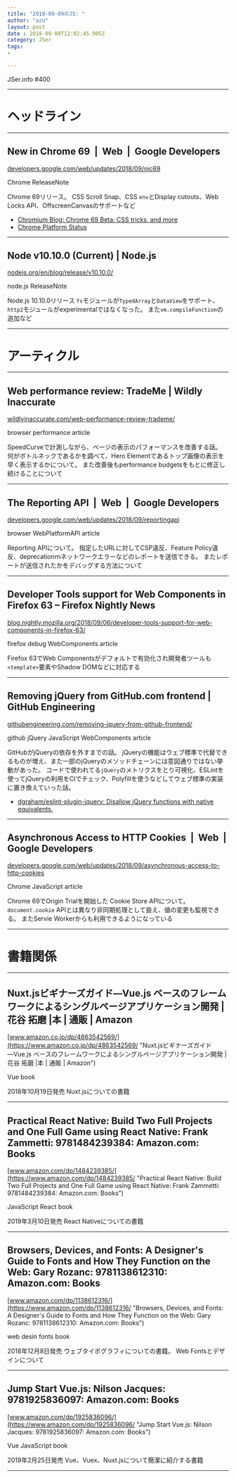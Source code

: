 ```yaml
---
title: "2018-09-09のJS: "
author: "azu"
layout: post
date : 2018-09-09T12:02:45.985Z
category: JSer
tags:
-

---
```


JSer.info #400

----

<h1 class="site-genre">ヘッドライン</h1>

----

## New in Chrome 69  |  Web  |  Google Developers
[developers.google.com/web/updates/2018/09/nic69](https://developers.google.com/web/updates/2018/09/nic69 "New in Chrome 69  |  Web  |  Google Developers")
<p class="jser-tags jser-tag-icon"><span class="jser-tag">Chrome</span> <span class="jser-tag">ReleaseNote</span></p>

Chrome 69リリース。
CSS Scroll Snap、CSS `env`とDisplay cutouts、Web Locks API、OffscreenCanvasのサポートなど

- [Chromium Blog: Chrome 69 Beta: CSS tricks, and more](https://blog.chromium.org/2018/08/chrome-69-beta-av1-video-decoder-css.html "Chromium Blog: Chrome 69 Beta: CSS tricks, and more")
- [Chrome Platform Status](https://www.chromestatus.com/features#browsers.chrome.desktop%3D69 "Chrome Platform Status")

----

## Node v10.10.0 (Current) | Node.js
[nodejs.org/en/blog/release/v10.10.0/](https://nodejs.org/en/blog/release/v10.10.0/ "Node v10.10.0 (Current) | Node.js")
<p class="jser-tags jser-tag-icon"><span class="jser-tag">node.js</span> <span class="jser-tag">ReleaseNote</span></p>

Node.js 10.10.0リリース
`fs`モジュールが`TypedArray`と`DataView`をサポート、`http2`モジュールがexperimentalではなくなった。
また`vm.compileFunction`の追加など


----
<h1 class="site-genre">アーティクル</h1>

----

## Web performance review: TradeMe | Wildly Inaccurate
[wildlyinaccurate.com/web-performance-review-trademe/](https://wildlyinaccurate.com/web-performance-review-trademe/ "Web performance review: TradeMe | Wildly Inaccurate")
<p class="jser-tags jser-tag-icon"><span class="jser-tag">browser</span> <span class="jser-tag">performance</span> <span class="jser-tag">article</span></p>

SpeedCurveで計測しながら、ページの表示のパフォーマンスを改善する話。
何がボトルネックであるかを調べて、Hero Elementであるトップ画像の表示を早く表示するかについて。
また改善後もperformance budgetsをもとに修正し続けることについて


----

## The Reporting API  |  Web  |  Google Developers
[developers.google.com/web/updates/2018/09/reportingapi](https://developers.google.com/web/updates/2018/09/reportingapi "The Reporting API  |  Web  |  Google Developers")
<p class="jser-tags jser-tag-icon"><span class="jser-tag">browser</span> <span class="jser-tag">WebPlatformAPI</span> <span class="jser-tag">article</span></p>

Reporting APIについて。
指定したURLに対してCSP違反、Feature Policy違反、deprecationｍネットワークエラーなどのレポートを送信できる。
またレポートが送信されたかをデバッグする方法について


----

## Developer Tools support for Web Components in Firefox 63 – Firefox Nightly News
[blog.nightly.mozilla.org/2018/09/06/developer-tools-support-for-web-components-in-firefox-63/](https://blog.nightly.mozilla.org/2018/09/06/developer-tools-support-for-web-components-in-firefox-63/ "Developer Tools support for Web Components in Firefox 63 – Firefox Nightly News")
<p class="jser-tags jser-tag-icon"><span class="jser-tag">firefox</span> <span class="jser-tag">debug</span> <span class="jser-tag">WebComponents</span> <span class="jser-tag">article</span></p>

Firefox 63でWeb Componentsがデフォルトで有効化され開発者ツールも`<template>`要素やShadow DOMなどに対応する


----

## Removing jQuery from GitHub.com frontend | GitHub Engineering
[githubengineering.com/removing-jquery-from-github-frontend/](https://githubengineering.com/removing-jquery-from-github-frontend/ "Removing jQuery from GitHub.com frontend | GitHub Engineering")
<p class="jser-tags jser-tag-icon"><span class="jser-tag">github</span> <span class="jser-tag">jQuery</span> <span class="jser-tag">JavaScript</span> <span class="jser-tag">WebComponents</span> <span class="jser-tag">article</span></p>

GitHubがjQueryの依存を外すまでの話。
jQueryの機能はウェブ標準で代替できるものが増え、また一部のjQueryのメソッドチェーンには意図通りではない挙動があった。
コードで使われてる`jQuery`のメトリクスをとり可視化、ESLintを使ってjQueryの利用をCIでチェック、Polyfillを使うなどしてウェブ標準の実装に置き換えていった話。

- [dgraham/eslint-plugin-jquery: Disallow jQuery functions with native equivalents.](https://github.com/dgraham/eslint-plugin-jquery#readme "dgraham/eslint-plugin-jquery: Disallow jQuery functions with native equivalents.")

----

## Asynchronous Access to HTTP Cookies  |  Web  |  Google Developers
[developers.google.com/web/updates/2018/09/asynchronous-access-to-http-cookies](https://developers.google.com/web/updates/2018/09/asynchronous-access-to-http-cookies "Asynchronous Access to HTTP Cookies  |  Web  |  Google Developers")
<p class="jser-tags jser-tag-icon"><span class="jser-tag">Chrome</span> <span class="jser-tag">JavaScript</span> <span class="jser-tag">article</span></p>

Chrome 69でOrigin Trialを開始した Cookie Store APIについて。
`document.cookie` APIとは異なり非同期処理として扱え、値の変更も監視できる。
またServie Workerからも利用できるようになっている


----
<h1 class="site-genre">書籍関係</h1>

----

## Nuxt.jsビギナーズガイド―Vue.js ベースのフレームワークによるシングルページアプリケーション開発 | 花谷 拓磨 |本 | 通販 | Amazon
[www.amazon.co.jp/dp/4863542569/](https://www.amazon.co.jp/dp/4863542569/ "Nuxt.jsビギナーズガイド―Vue.js ベースのフレームワークによるシングルページアプリケーション開発 | 花谷 拓磨 |本 | 通販 | Amazon")
<p class="jser-tags jser-tag-icon"><span class="jser-tag">Vue</span> <span class="jser-tag">book</span></p>

2018年10月19日発売
Nuxt.jsについての書籍


----

## Practical React Native: Build Two Full Projects and One Full Game using React Native: Frank Zammetti: 9781484239384: Amazon.com: Books
[www.amazon.com/dp/1484239385/](https://www.amazon.com/dp/1484239385/ "Practical React Native: Build Two Full Projects and One Full Game using React Native: Frank Zammetti: 9781484239384: Amazon.com: Books")
<p class="jser-tags jser-tag-icon"><span class="jser-tag">JavaScript</span> <span class="jser-tag">React</span> <span class="jser-tag">book</span></p>

2019年3月10日発売
React Nativeについての書籍


----

## Browsers, Devices, and Fonts: A Designer's Guide to Fonts and How They Function on the Web: Gary Rozanc: 9781138612310: Amazon.com: Books
[www.amazon.com/dp/1138612316/](https://www.amazon.com/dp/1138612316/ "Browsers, Devices, and Fonts: A Designer's Guide to Fonts and How They Function on the Web: Gary Rozanc: 9781138612310: Amazon.com: Books")
<p class="jser-tags jser-tag-icon"><span class="jser-tag">web</span> <span class="jser-tag">desin</span> <span class="jser-tag">fonts</span> <span class="jser-tag">book</span></p>

2018年12月8日発売
ウェブタイポグラフィについての書籍。
Web Fontsとデザインについて


----

## Jump Start Vue.js: Nilson Jacques: 9781925836097: Amazon.com: Books
[www.amazon.com/dp/1925836096/](https://www.amazon.com/dp/1925836096/ "Jump Start Vue.js: Nilson Jacques: 9781925836097: Amazon.com: Books")
<p class="jser-tags jser-tag-icon"><span class="jser-tag">Vue</span> <span class="jser-tag">JavaScript</span> <span class="jser-tag">book</span></p>

2019年2月25日発売
Vue、Vuex、Nuxt.jsについて簡潔に紹介する書籍


----
